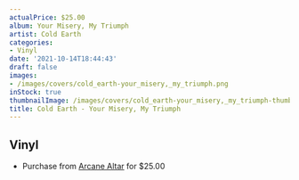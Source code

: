 ```yaml
---
actualPrice: $25.00
album: Your Misery, My Triumph
artist: Cold Earth
categories:
- Vinyl
date: '2021-10-14T18:44:43'
draft: false
images:
- /images/covers/cold_earth-your_misery,_my_triumph.png
inStock: true
thumbnailImage: /images/covers/cold_earth-your_misery,_my_triumph-thumb.png
title: Cold Earth - Your Misery, My Triumph
---
```


## Vinyl
* Purchase from [Arcane Altar](https://arcanealtar.bigcartel.com/product/cold-earth-your-misery-my-triumph-12-lp) for $25.00
